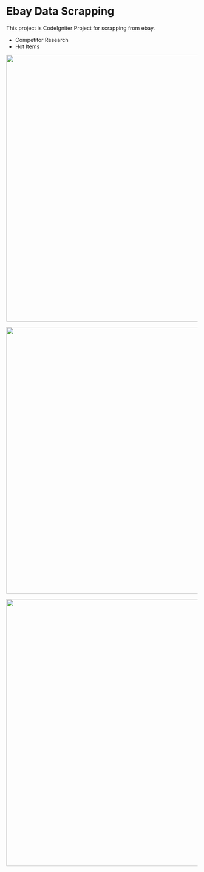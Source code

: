 # Ebay Data Scrapping
This project is CodeIgniter Project for scrapping from ebay.

- Competitor Research
- Hot Items

<p align="center">
  <img width="700px" src="https://github.com/honestworker/ebay_scrapping/images/1.png">
</p>

<p align="center">
  <img width="700px" src="https://github.com/honestworker/ebay_scrapping/images/2.png">
</p>

<p align="center">
  <img width="700px" src="https://github.com/honestworker/ebay_scrapping/images/3.png">
</p>
